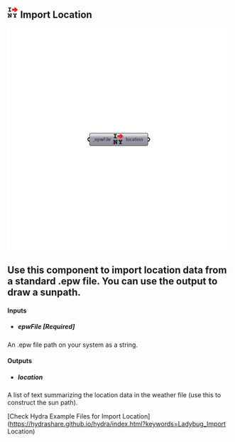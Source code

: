 ## ![](../../images/icons/Import_Location.png) Import Location

![](../../images/500x500/Import_Location.png)

Use this component to import location data from a standard .epw file.
 You can use the output to draw a sunpath.
 -
 

#### Inputs
* ##### epwFile [Required]
An .epw file path on your system as a string.

#### Outputs
* ##### location
A list of text summarizing the location data in the weather file (use this to construct the sun path).


[Check Hydra Example Files for Import Location](https://hydrashare.github.io/hydra/index.html?keywords=Ladybug_Import Location)